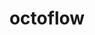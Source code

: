 ---
title: octoflow
slug: octoflow
github_link: https://github.com/deakolt/octoflow
demo_preview: http://www.stillflowing.com
demo_screenshot: 
description: minimalist/responsive with some basic animation (hit 'change' in footer
  to see default color pattern)
---